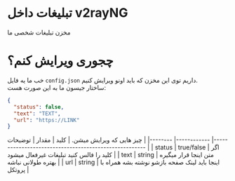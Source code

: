 # تبلیغات داخل v2rayNG
مخزن تبلیغات شخصی ما
# چجوری ویرایش کنم؟
خب ما یه فایل `config.json` داریم توی این مخزن که باید اونو ویرایش کنیم.\
ساختار جیسون ما به این صورت هست:
```json
{
  "status": false,
  "text": "TEXT",
  "url": "https://LINK"
}
```
چیز هایی که ویرایش میشن.
| کلید   	| مقدار      	| توضیحات                                              	|
|--------	|------------	|------------------------------------------------------	|
| status 	| true/false 	| اگر کلید را فالس کنید تبلیغات غیرفعال میشود          	|
| text   	| string     	| متن اینجا قرار میگیره بهتره طولانی نباشه             	|
| url    	| string     	| اینجا باید لینک صفحه بازشو نوشته بشه همراه با پروتکل 	|
